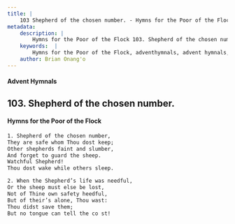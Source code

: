 ```yaml
---
title: |
    103 Shepherd of the chosen number. - Hymns for the Poor of the Flock
metadata:
    description: |
        Hymns for the Poor of the Flock 103. Shepherd of the chosen number.. Shepherd of the chosen number, They are safe whom Thou dost keep;  Other shepherds faint and slumber, And forget to guard the sheep. Watchful Shepherd! Thou dost wake while others sleep. 
    keywords:  |
        Hymns for the Poor of the Flock, adventhymnals, advent hymnals, Shepherd of the chosen number., Shepherd of the chosen number,, 
    author: Brian Onang'o
---
```


#### Advent Hymnals
## 103. Shepherd of the chosen number.
####  Hymns for the Poor of the Flock

```txt
1. Shepherd of the chosen number,
They are safe whom Thou dost keep; 
Other shepherds faint and slumber,
And forget to guard the sheep.
Watchful Shepherd!
Thou dost wake while others sleep.

2. When the Shepherd’s life was needful,
Or the sheep must else be lost,
Not of Thine own safety heedful,
But of their’s alone, Thou wast:
Thou didst save them;
But no tongue can tell the co st!
```